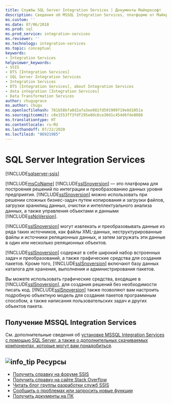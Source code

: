 ```yaml
---
title: Службы SQL Server Integration Services | Документы Майкрософт
description: Сведения об MSSQL Integration Services, платформе от Майкрософт для создания решений по интеграции и преобразованию данных на уровне предприятия
ms.custom: ''
ms.date: 07/06/2018
ms.prod: sql
ms.prod_service: integration-services
ms.reviewer: ''
ms.technology: integration-services
ms.topic: conceptual
keywords:
- Integration Services
helpviewer_keywords:
- SSIS
- DTS [Integration Services]
- SQL Server Integration Services
- Integration Services
- DTS [Integration Services], about Integration Services
- data integration [Integration Services]
- Data Transformation Services
author: chugugrace
ms.author: chugu
ms.openlocfilehash: 781b58bfa0d2afa3ee981fd591909719e8d1051a
ms.sourcegitcommit: c8e1553ff3fdf295e8dc6ce30d1c454d6fde8088
ms.translationtype: HT
ms.contentlocale: ru-RU
ms.lasthandoff: 07/22/2020
ms.locfileid: "86921985"
---
```

# <a name="sql-server-integration-services"></a>SQL Server Integration Services

[!INCLUDE[sqlserver-ssis](../includes/applies-to-version/sqlserver-ssis.md)]



[!INCLUDE[msCoName](../includes/msconame-md.md)] [!INCLUDE[ssISnoversion](../includes/ssisnoversion-md.md)] — это платформа для построения решений по интеграции и преобразованию данных уровня предприятия. [!INCLUDE[ssISnoversion](../includes/ssisnoversion-md.md)] можно использовать при решении сложных бизнес-задач путем копирования и загрузки файлов, загрузки хранилищ данных, очистки и интеллектуального анализа данных, а также управления объектами и данными [!INCLUDE[ssNoVersion](../includes/ssnoversion-md.md)].

[!INCLUDE[ssISnoversion](../includes/ssisnoversion-md.md)] могут извлекать и преобразовывать данные из ряда таких источников, как файлы XML-данных, неструктурированные файлы и источники реляционных данных, и затем загружать эти данные в один или несколько реляционных объектов.

[!INCLUDE[ssISnoversion](../includes/ssisnoversion-md.md)] содержат в себе широкий набор встроенных задач и преобразований, а также графические средства для создания пакетов. Кроме того, [!INCLUDE[ssISnoversion](../includes/ssisnoversion-md.md)] включают базу данных каталога для хранения, выполнения и администрирования пакетов.

Вы можете использовать графические средства, входящие в [!INCLUDE[ssISnoversion](../includes/ssisnoversion-md.md)], для создания решений без необходимости писать код. [!INCLUDE[ssISnoversion](../includes/ssisnoversion-md.md)] также позволяют вам настроить подробную объектную модель для создания пакетов программным способом, а также написания пользовательских задач и других объектов пакета.

## <a name="get-sql-server-integration-services"></a>Получение MSSQL Integration Services

См. дополнительные сведения об [установке MSSQL Integration Services с помощью SQL Server, а также о дополнительных скачиваемых компонентах, которые могут вам понадобиться](install-windows/install-integration-services.md).

##  <a name="info_tip-resources"></a>![info_tip](../sql-server/media/info-tip.png) Ресурсы
-   [Получить справку на форуме SSIS](https://social.msdn.microsoft.com/Forums/en-US/home?forum=sqlintegrationservices)
-   [Получить справку на сайте Stack Overflow](https://stackoverflow.com/questions/tagged/ssis)  
-   [Читать блог группы разработки служб SSIS](https://blogs.msdn.microsoft.com/ssis/)
-   [Сообщить о проблемах или запросить новые функции](https://feedback.azure.com/forums/908035-sql-server)
-   [Получить документы на ПК](../sql-server/sql-server-help-installation.md)
